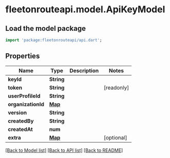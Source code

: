 # fleetonrouteapi.model.ApiKeyModel

## Load the model package
```dart
import 'package:fleetonrouteapi/api.dart';
```

## Properties
Name | Type | Description | Notes
------------ | ------------- | ------------- | -------------
**keyId** | **String** |  | 
**token** | **String** |  | [readonly] 
**userProfileId** | **String** |  | 
**organizationId** | [**Map**](.md) |  | 
**version** | **String** |  | 
**createdBy** | **String** |  | 
**createdAt** | **num** |  | 
**extra** | [**Map**](.md) |  | [optional] 

[[Back to Model list]](../README.md#documentation-for-models) [[Back to API list]](../README.md#documentation-for-api-endpoints) [[Back to README]](../README.md)


